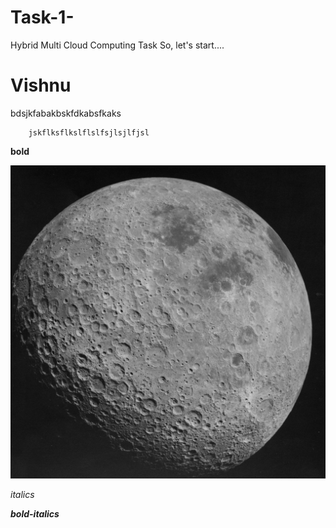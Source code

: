 # Task-1-
Hybrid Multi Cloud Computing Task 
So, let's start....



# Vishnu


bdsjkfabakbskfdkabsfkaks

        jskflksflkslflslfsjlsjlfjsl
      
     
**bold**

![](/images/moon.jpg)

_italics_

_**bold-italics**_
